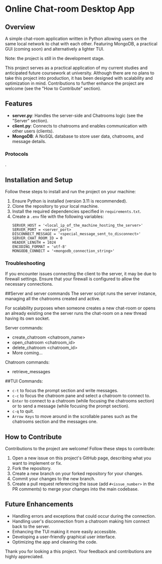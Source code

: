 # Online Chat-room Desktop App

## Overview
A simple chat-room application written in Python allowing users on the same local network to chat with each other. Featuring MongoDB, a practical GUI (coming soon) and alternatively a lighter TUI.


Note: the project is still in the development stage.

This project serves as a practical application of my current studies and anticipated future coursework at university. Although there are no plans to take this project into production, it has been designed with scalability and optimization in mind. Contributions to further enhance the project are welcome (see the "How to Contribute" section).

## Features

- **server.py**: Handles the server-side and Chatrooms logic (see the "Server" section).
- **client.py**: Connects to chatrooms and enables communication with other users (clients).
- **MongoDB**: A NoSQL database to store user data, chatrooms, and message details.

### Protocols

.

## Installation and Setup

Follow these steps to install and run the project on your machine:

1. Ensure Python is installed (version 3.11 is recommended).
2. Clone the repository to your local machine.
3. Install the required dependencies specified in `requirements.txt`.
4. Create a `.env` file with the following variables:
    ```env
    SERVER_HOST = '<local_ip_of_the_machine_hosting_the_server>'
    SERVER_PORT = <server_port>
    DISCONNECT_MESSAGE = '<special_message_sent_to_disconnect>'
    SERVER_CHAT_ROOM_ID = 0
    HEADER_LENGTH = 1024
    ENCODING_FORMAT = 'utf-8'
    MONGODB_CONNECT = '<mongodb_connection_string>'
    ```

### Troubleshooting

If you encounter issues connecting the client to the server, it may be due to firewall settings. Ensure that your firewall is configured to allow the necessary connections.

##Server and server commands
The server script runs the server instance, managing all the chatrooms created and active.

For scalability purposes when someone creates a new chat-room or opens an already existing one the server runs the chat-room on a new thread having its own socket.

Server commands:
* create_chatroom <chatroom_name>
* open_chatroom <chatroom_id>
* delete_chatroom <chatroom_id>
* More coming...

Chatroom commands:
* retrieve_messages

##TUI
Commands:
* `c-t` to focus the prompt section and write messages.
* `c-c` to focus the chatroom pane and select a chatroom to connect to.
* `Enter` to connect to a chatroom (while focusing the chatrooms section) or to send a message (while focusing the prompt section).
* `c-q` to quit.
* `Arrow Keys` to move around in the scrollable panes such as the chatrooms section and the messages one.


## How to Contribute

Contributions to the project are welcome! Follow these steps to contribute:

1. Open a new issue on this project's GitHub page, describing what you want to implement or fix.
2. Fork the repository.
3. Create a new branch on your forked repository for your changes.
4. Commit your changes to the new branch.
5. Create a pull request referencing the issue (add `#<issue_number>` in the PR comments) to merge your changes into the main codebase.

## Future Enhancements

- Handling errors and exceptions that could occur during the connection.
- Handling user's disconnection from a chatroom making him connect back to the server.
- Enhancing the TUI making it more easily accessible.
- Developing a user-friendly graphical user interface.
- Optimizing the app and cleaning the code.

Thank you for looking a this project. Your feedback and contributions are highly appreciated.